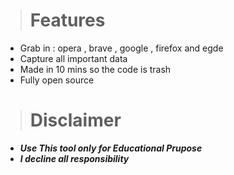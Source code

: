 > # Features

* Grab in : opera , brave , google , firefox and egde
* Capture all important data
* Made in 10 mins so the code is trash
* Fully open source

> # Disclaimer

* ***Use This tool only for Educational Prupose***
* ***I decline all responsibility***

